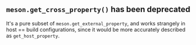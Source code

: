 ## `meson.get_cross_property()` has been deprecated

It's a pure subset of `meson.get_external_property`, and works strangely in
host == build configurations, since it would be more accurately described as
`get_host_property`.
